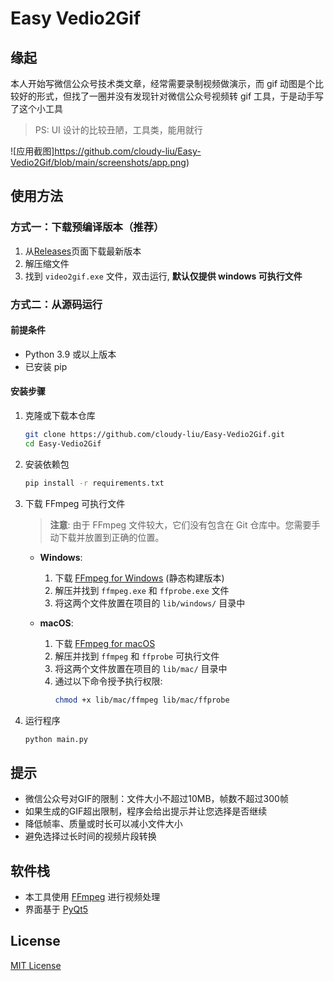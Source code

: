 # Easy Vedio2Gif 

## 缘起

本人开始写微信公众号技术类文章，经常需要录制视频做演示，而 gif 动图是个比较好的形式，但找了一圈并没有发现针对微信公众号视频转 gif 工具，于是动手写了这个小工具

> PS: UI 设计的比较丑陋，工具类，能用就行 

![应用截图]https://github.com/cloudy-liu/Easy-Vedio2Gif/blob/main/screenshots/app.png)


## 使用方法

### 方式一：下载预编译版本（推荐）

1. 从[Releases](https://github.com/cloudy-liu/Easy-Vedio2Gif/releases)页面下载最新版本
2. 解压缩文件
3. 找到 `video2gif.exe` 文件，双击运行, **默认仅提供 windows 可执行文件**

### 方式二：从源码运行

#### 前提条件

- Python 3.9 或以上版本
- 已安装 pip


#### 安装步骤

1. 克隆或下载本仓库
   ```bash
   git clone https://github.com/cloudy-liu/Easy-Vedio2Gif.git
   cd Easy-Vedio2Gif
   ```

2. 安装依赖包
   ```bash
   pip install -r requirements.txt
   ```

3. 下载 FFmpeg 可执行文件
   > **注意**: 由于 FFmpeg 文件较大，它们没有包含在 Git 仓库中。您需要手动下载并放置到正确的位置。

   - **Windows**:
     1. 下载 [FFmpeg for Windows](https://www.ffmpeg.org/download.html#build-windows) (静态构建版本)
     2. 解压并找到 `ffmpeg.exe` 和 `ffprobe.exe` 文件
     3. 将这两个文件放置在项目的 `lib/windows/` 目录中

   - **macOS**:
     1. 下载 [FFmpeg for macOS](https://www.ffmpeg.org/download.html#build-mac)
     2. 解压并找到 `ffmpeg` 和 `ffprobe` 可执行文件
     3. 将这两个文件放置在项目的 `lib/mac/` 目录中
     4. 通过以下命令授予执行权限:
        ```bash
        chmod +x lib/mac/ffmpeg lib/mac/ffprobe
        ```

4. 运行程序
   ```bash
   python main.py
   ```

## 提示

- 微信公众号对GIF的限制：文件大小不超过10MB，帧数不超过300帧
- 如果生成的GIF超出限制，程序会给出提示并让您选择是否继续
- 降低帧率、质量或时长可以减小文件大小
- 避免选择过长时间的视频片段转换

## 软件栈

- 本工具使用 [FFmpeg](https://ffmpeg.org/) 进行视频处理
- 界面基于 [PyQt5](https://www.riverbankcomputing.com/software/pyqt/)

## License

[MIT License](LICENSE)